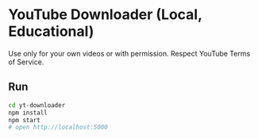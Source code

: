 # YouTube Downloader (Local, Educational)
Use only for your own videos or with permission. Respect YouTube Terms of Service.

## Run
```bash
cd yt-downloader
npm install
npm start
# open http://localhost:5000
```
